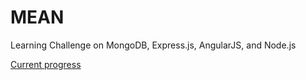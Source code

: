 # MEAN
Learning Challenge on MongoDB, Express.js, AngularJS, and Node.js

[Current progress](https://agate-goat-974.notion.site/1a686e0556ba41de9e8bb0b3e554530a?v=565238df668e4434b20f6706fea6a26b)
